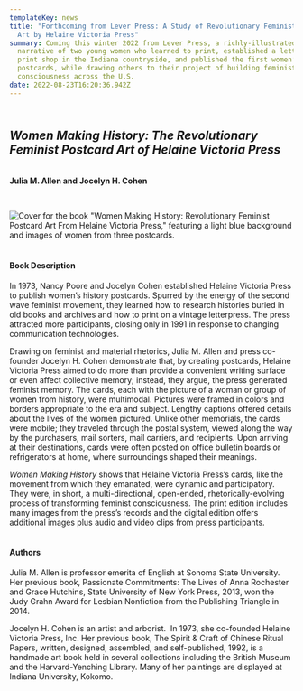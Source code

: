 ```yaml
---
templateKey: news
title: "Forthcoming from Lever Press: A Study of Revolutionary Feminist Postcard
  Art by Helaine Victoria Press"
summary: Coming this winter 2022 from Lever Press, a richly-illustrated
  narrative of two young women who learned to print, established a letterpress
  print shop in the Indiana countryside, and published the first women’s history
  postcards, while drawing others to their project of building feminist
  consciousness across the U.S.
date: 2022-08-23T16:20:36.942Z
---
```

## <br>*Women Making History: The Revolutionary Feminist Postcard Art of Helaine Victoria Press*

**\
Julia M. Allen and Jocelyn H. Cohen**

**<br>**

![Cover for the book "Women Making History: Revolutionary Feminist Postcard Art From Helaine Victoria Press," featuring a light blue background and images of women from three postcards.](assets/9781643150352.jpg)

#### **<br>Book Description**

In 1973, Nancy Poore and Jocelyn Cohen established Helaine Victoria Press to publish women’s history postcards. Spurred by the energy of the second wave feminist movement, they learned how to research histories buried in old books and archives and how to print on a vintage letterpress. The press attracted more participants, closing only in 1991 in response to changing communication technologies.

Drawing on feminist and material rhetorics, Julia M. Allen and press co-founder Jocelyn H. Cohen demonstrate that, by creating postcards, Helaine Victoria Press aimed to do more than provide a convenient writing surface or even affect collective memory; instead, they argue, the press generated feminist memory. The cards, each with the picture of a woman or group of women from history, were multimodal. Pictures were framed in colors and borders appropriate to the era and subject. Lengthy captions offered details about the lives of the women pictured. Unlike other memorials, the cards were mobile; they traveled through the postal system, viewed along the way by the purchasers, mail sorters, mail carriers, and recipients. Upon arriving at their destinations, cards were often posted on office bulletin boards or refrigerators at home, where surroundings shaped their meanings. 

*Women Making History* shows that Helaine Victoria Press’s cards, like the movement from which they emanated, were dynamic and participatory. They were, in short, a multi-directional, open-ended, rhetorically-evolving process of transforming feminist consciousness. The print edition includes many images from the press’s records and the digital edition offers additional images plus audio and video clips from press participants.

#### <br>Authors

Julia M. Allen is professor emerita of English at Sonoma State University. Her previous book, Passionate Commitments: The Lives of Anna Rochester and Grace Hutchins, State University of New York Press, 2013, won the Judy Grahn Award for Lesbian Nonfiction from the Publishing Triangle in 2014. 

Jocelyn H. Cohen is an artist and arborist.  In 1973, she co-founded Helaine Victoria Press, Inc. Her previous book, The Spirit & Craft of Chinese Ritual Papers, written, designed, assembled, and self-published, 1992, is a handmade art book held in several collections including the British Museum and the Harvard-Yenching Library. Many of her paintings are displayed at Indiana University, Kokomo.